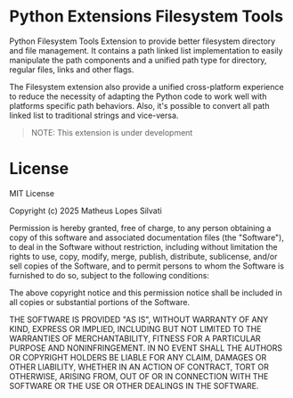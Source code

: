 # Python Extensions Filesystem Tools

Python Filesystem Tools Extension to provide better filesystem directory and file management. It contains a path linked list implementation to easily manipulate the path components and a unified path type for directory, regular files, links and other flags.

The Filesystem extension also provide a unified cross-platform experience to reduce the necessity of adapting the Python code to work well with platforms specific path behaviors. Also, it's possible to convert all path linked list to traditional strings and vice-versa.

> NOTE: This extension is under development

# License

MIT License

Copyright (c) 2025 Matheus Lopes Silvati

Permission is hereby granted, free of charge, to any person obtaining a copy
of this software and associated documentation files (the "Software"), to deal
in the Software without restriction, including without limitation the rights
to use, copy, modify, merge, publish, distribute, sublicense, and/or sell
copies of the Software, and to permit persons to whom the Software is
furnished to do so, subject to the following conditions:

The above copyright notice and this permission notice shall be included in all
copies or substantial portions of the Software.

THE SOFTWARE IS PROVIDED "AS IS", WITHOUT WARRANTY OF ANY KIND, EXPRESS OR
IMPLIED, INCLUDING BUT NOT LIMITED TO THE WARRANTIES OF MERCHANTABILITY,
FITNESS FOR A PARTICULAR PURPOSE AND NONINFRINGEMENT. IN NO EVENT SHALL THE
AUTHORS OR COPYRIGHT HOLDERS BE LIABLE FOR ANY CLAIM, DAMAGES OR OTHER
LIABILITY, WHETHER IN AN ACTION OF CONTRACT, TORT OR OTHERWISE, ARISING FROM,
OUT OF OR IN CONNECTION WITH THE SOFTWARE OR THE USE OR OTHER DEALINGS IN THE
SOFTWARE.